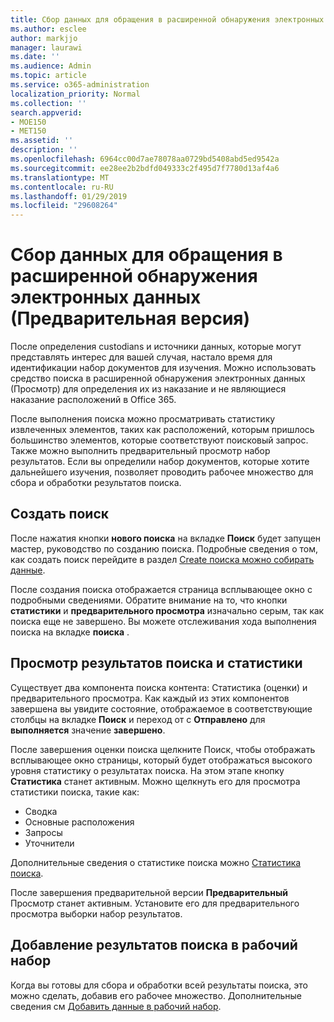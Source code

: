 ```yaml
---
title: Сбор данных для обращения в расширенной обнаружения электронных данных (Предварительная версия)
ms.author: esclee
author: markjjo
manager: laurawi
ms.date: ''
ms.audience: Admin
ms.topic: article
ms.service: o365-administration
localization_priority: Normal
ms.collection: ''
search.appverid:
- MOE150
- MET150
ms.assetid: ''
description: ''
ms.openlocfilehash: 6964cc00d7ae78078aa0729bd5408abd5ed9542a
ms.sourcegitcommit: ee28ee2b2bdfd049333c2f495d7f7780d13af4a6
ms.translationtype: MT
ms.contentlocale: ru-RU
ms.lasthandoff: 01/29/2019
ms.locfileid: "29608264"
---
```

# <a name="collecting-data-for-a-case-in-advanced-ediscovery-preview"></a>Сбор данных для обращения в расширенной обнаружения электронных данных (Предварительная версия)

После определения custodians и источники данных, которые могут представлять интерес для вашей случая, настало время для идентификации набор документов для изучения. Можно использовать средство поиска в расширенной обнаружения электронных данных (Просмотр) для определения их из наказание и не являющиеся наказание расположений в Office 365.

После выполнения поиска можно просматривать статистику извлеченных элементов, таких как расположений, которым пришлось большинство элементов, которые соответствуют поисковый запрос. Также можно выполнить предварительный просмотр набор результатов. Если вы определили набор документов, которые хотите дальнейшего изучения, позволяет проводить рабочее множество для сбора и обработки результатов поиска.

## <a name="create-a-search"></a>Создать поиск

После нажатия кнопки **нового поиска** на вкладке **Поиск** будет запущен мастер, руководство по созданию поиска. Подробные сведения о том, как создать поиск перейдите в раздел [Create поиска можно собирать данные](create-search-to-collect-data.md).

После создания поиска отображается страница всплывающее окно с подробными сведениями. Обратите внимание на то, что кнопки **статистики** и **предварительного просмотра** изначально серым, так как поиска еще не завершено. Вы можете отслеживания хода выполнения поиска на вкладке **поиска** .

## <a name="view-search-results-and-statistics"></a>Просмотр результатов поиска и статистики
Существует два компонента поиска контента: Статистика (оценки) и предварительного просмотра. Как каждый из этих компонентов завершена вы увидите состояние, отображаемое в соответствующие столбцы на вкладке **Поиск** и переход от с **Отправлено** для **выполняется** значение **завершено**.

После завершения оценки поиска щелкните Поиск, чтобы отображать всплывающее окно страницы, который будет отображаться высокого уровня статистику о результатах поиска. На этом этапе кнопку **Статистика** станет активным. Можно щелкнуть его для просмотра статистики поиска, такие как:

- Сводка
- Основные расположения
- Запросы
- Уточнители

Дополнительные сведения о статистике поиска можно [Статистика поиска](search-statistics.md).

После завершения предварительной версии **Предварительный** Просмотр станет активным. Установите его для предварительного просмотра выборки набор результатов.

## <a name="adding-search-results-to-a-working-set"></a>Добавление результатов поиска в рабочий набор

Когда вы готовы для сбора и обработки всей результаты поиска, это можно сделать, добавив его рабочее множество. Дополнительные сведения см [Добавить данные в рабочий набор](add-data-to-working-set.md). 